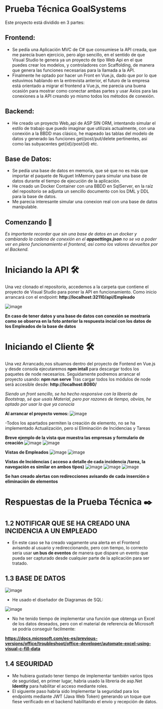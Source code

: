 
# Prueba Técnica GoalSystems

Este proyecto está dividido en 3 partes:
## Frontend: 
- Se pedía una Aplicación MVC de C# que consumiese la API creada, que me parecía buen ejercicio, pero algo sencillo, en el sentido de que Visual Studio te genera ya un proyecto de tipo Web Api en el que puedes crear los modelos, y controladores con Scaffolding, de manera que genera las funciones necesarias para la llamada a la API.
- Finalmente he optado por hacer un Front en Vue.js, dado que por lo que estuvimos hablando en la entrevista anterior, el futuro de la empresa está orientado a migrar el frontend a Vue.js, me parecia una buena ocasión para mostrar como conectar ambas partes y usar Axios para las conexiones a la API creando yo mismo todos los métodos de conexión.
## Backend:
- He creado un proyecto Web_api de ASP SIN ORM, intentando simular el estilo de trabajo que puedo imaginar que utilizais actualmente, con una conexión a la BBDD mas clásico, he mapeado las tablas del modelo de datos y generado las funciones get/post/put/delete pertinentes, asi como las subyacentes get{id}/post{id} etc.
## Base de Datos:
- Se pedía una base de datos en memoria, que sé que no es más que importar el paquete de Nuguet InMemory para simular una base de datos durante el tiempo de ejecución de la aplicación.
- He creado un Docker Container con una BBDD en SqlServer, en la raíz del repositorio se adjunta un sencillo documento con los DML y DDL para la base de datos.
- Me parecia interesante simular una conexion real con una base de datos manipulable.

## Comenzando 🚀

_Es importante recordar que sin una base de datos en un docker y cambiando la cadena de conexión en el **appsettings.json** no se va a poder ver en pleno funcionamiento el frontend, así como los valores devueltos por el Backend._

# Iniciando la API 🛠️

Una vez clonado el repositorio, accedemos a la carpeta que contiene el proyecto de Visual Studio para poner la API en funcionamiento.
Como inicio arrancará con el endpoint: **http://localhost:32110/api/Empleado**

![image](https://user-images.githubusercontent.com/94412083/142030732-53e4deab-088e-4860-8456-3afea430df2b.png)

**En caso de tener datos y una base de datos con conexión se mostraría como se observa en la foto anterior la respuesta incial con los datos de los Empleados de la base de datos**

# Iniciando el Cliente 🛠️

Una vez Arrancado,nos situamos  dentro del proyecto de Fontend en Vue.js y desde consola ejecutaremos **npm intall** para descargar todos los paquetes de node necesarios.
Seguidamente podremos arrancar el proyecto usando: **npm run serve**
Tras cargar todos los módulos de node será accesible desde: **http://localhost:8080/**

_Siendo un front sencillo, se ha hecho responsive con la librería de Bootstrap, sé que usais Material, pero por razones de tiempo, obvias, he optado por usar lo que ya conocía_

**Al arrancar el proyecto vemos:**
![image](https://user-images.githubusercontent.com/94412083/142031994-32ce1212-946f-40e5-8506-51223414bd14.png)


-Todos los apartados permiten la creación de elemento, no se ha implementado Actualización, pero sí Eliminación de Incidencias y Tareas

**Breve ejemplo  de la vista que muestra las empresas y formulario de creación**
 ![image](https://user-images.githubusercontent.com/94412083/142032266-f37544b2-fa74-496f-b4ab-ef1f78aa46b2.png)
 ![image](https://user-images.githubusercontent.com/94412083/142032294-ccf1b201-1a3e-4336-83fa-44725c8a8377.png)


**Vistas de Empleados**
![image](https://user-images.githubusercontent.com/94412083/142032400-ee0360f5-8a52-4d36-b4d1-aa890808751d.png)
![image](https://user-images.githubusercontent.com/94412083/142032442-e80674fa-f003-460a-b28f-866309350836.png)


**Vistas de Incidencias ( acceso a detalle de cada incidencia /tarea, la navegación es similar en ambos tipos)**
 ![image](https://user-images.githubusercontent.com/94412083/142032612-86d27604-8dae-4800-8ad5-b7e14c6b9ee7.png)
 ![image](https://user-images.githubusercontent.com/94412083/142032942-369e34ac-7472-439a-92b4-fc120137644c.png)
 ![image](https://user-images.githubusercontent.com/94412083/142033358-69b95623-229d-429b-b1ce-d1c152c0f127.png)

**Se han creado alertas con redirecciones avisando de cada inserción o eliminación de elementos**

# Respuestas de la Prueba Técnica ✒️

## 1.2	NOTIFICAR QUE SE HA CREADO UNA INCIDENCIA A UN EMPLEADO
- En este caso se ha creado vagamente una alerta en el Frontend avisando al usuario y redireccionando, pero con tiempo, lo correcto seria usar **un bus de eventos** de manera que dispare un evento que pueda ser capturado desde cualquier parte de la aplicación para ser tratado.

## 1.3	BASE DE DATOS

![image](https://user-images.githubusercontent.com/94412083/142037266-7c22867f-6a04-45b8-8d4d-2c75cc198136.png)

- He usado el diseñador de Diagramas de SQL:


![image](https://user-images.githubusercontent.com/94412083/142038092-34361ff6-2267-4316-aef7-7efa6e1741a3.png)


- No he tenido tiempo de implementar una función que obtenga un Excel de los datos deseados, pero con el material de referencia de Microsoft se podria conseguir facilmente:

**https://docs.microsoft.com/es-es/previous-versions/office/troubleshoot/office-developer/automate-excel-using-visual-c-fill-data**

## 1.4	 SEGURIDAD
- Me hubiera gustado tener tiempo de implementar también varios tipos de seguridad, en primer lugar, habria usado la libreria de asp.Net **Identity** para habilitar el acceso mediante roles.
- El siguiente paso habria sido Implementar la seguridad para los endpoints mediante JWT (Java Web Token) generando un toque que fiese verificado en el backend habilitando el envio y recepción de datos.




